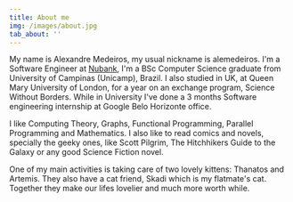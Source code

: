```yaml
---
title: About me
img: /images/about.jpg
tab_about: ''
---
```


My name is Alexandre Medeiros, my usual nickname is alemedeiros. I'm a Software
Engineer at [Nubank](http://www.nubank.com.br), I'm a BSc Computer Science graduate
from University of Campinas (Unicamp), Brazil. I also studied in UK, at Queen
Mary University of London, for a year on an exchange program, Science Without
Borders. While in University I've done a 3 months Software engineering
internship at Google Belo Horizonte office.

I like Computing Theory, Graphs, Functional Programming, Parallel Programming
and Mathematics. I also like to read comics and novels, specially the geeky
ones, like Scott Pilgrim, The Hitchhikers Guide to the Galaxy or any good
Science Fiction novel.

One of my main activities is taking care of two lovely kittens: Thanatos and
Artemis. They also have a cat friend, Skadi which is my flatmate's cat.
Together they make our lifes lovelier and much more worth while.
